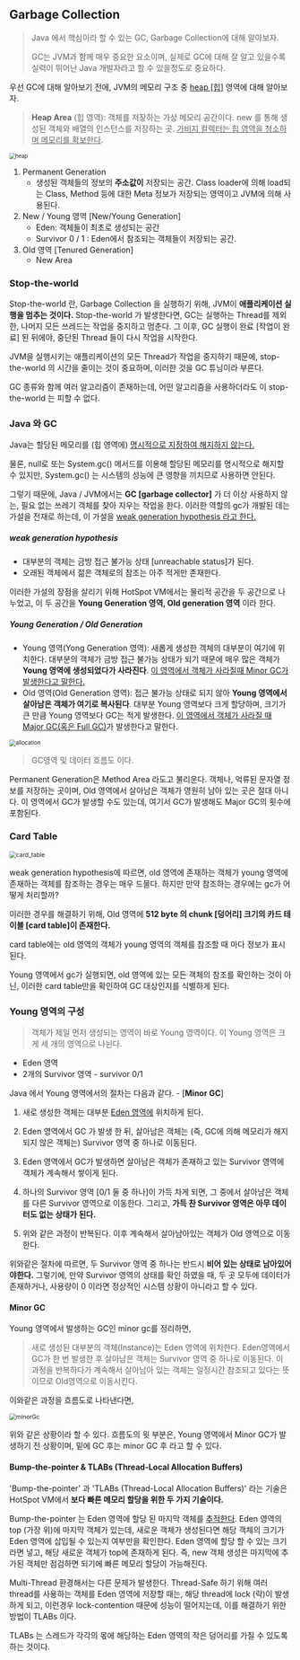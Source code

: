 ## Garbage Collection

> Java 에서 핵심이라 할 수 있는 GC, Garbage Collection에 대해 알아보자.
>
> GC는 JVM과 함께 매우 중요한 요소이며, 실제로 GC에 대해 잘 알고 있을수록 실력이 뛰어난 Java 개발자라고 할 수 있을정도로 중요하다.



우선 GC에 대해 알아보기 전에, JVM의 메모리 구조 중 <u>heap [힙]</u> 영역에 대해 알아보자.

> **Heap Area** (힙 영역): 객체를 저장하는 가상 메모리 공간이다. new 를 통해 생성된 객체와 배열의 인스턴스를 저장하는 곳. <u>가비지 컬렉터는 힙 영역을 청소하며 메모리를 확보한다</u>.

<img src="./img/heap.jpeg" alt="heap" style="zoom:67%;" /> 

1. Permanent Generation
   - 생성된 객체들의 정보의 **주소값이** 저장되는 공간. Class loader에 의해 load되는 Class, Method 등에 대한 Meta 정보가 저장되는 영역이고 JVM에 의해 사용된다.
2. New / Young 영역 [New/Young Generation]
   - Eden: 객체들이 최초로 생성되는 공간
   - Survivor 0 / 1 : Eden에서 참조되는 객체들이 저장되는 공간.
3. Old 영역 [Tenured Generation]
   - New Area



### Stop-the-world

Stop-the-world 란, Garbage Collection 을 실행하기 위해, JVM이 **애플리케이션 실행을 멈추는 것이다.** Stop-the-world 가 발생한다면, GC는 실행하는 Thread를 제외한, 나머지 모든 쓰레드는 작업을 중지하고 멈춘다. 그 이후, GC 실행이 완료 [작업이 완료] 된 뒤에야, 중단된 Thread 들이 다시 작업을 시작한다. 

JVM을 실행시키는 애플리케이션의 모든 Thread가 작업을 중지하기 때문에, stop-the-world 의 시간을 줄이는 것이 중요하며, 이러한 것을 GC 튜닝이라 부른다.

GC 종류와 함께 여러 알고리즘이 존재하는데, 어떤 알고리즘을 사용하더라도 이 stop-the-world 는 피할 수 없다.



### Java 와 GC

Java는 할당된 메모리를 (힙 영역에) <u>명시적으로 지정하여 해지하지 않는다.</u>

물론, null로 또는 System.gc() 메서드를 이용해 할당된 메모리를 명시적으로 해지할 수 있지만, System.gc() 는 시스템의 성능에 큰 영향을 끼치므로 사용하면 안된다.

그렇기 때문에, Java / JVM에서는 **GC [garbage collector]** 가 더 이상 사용하지 않는, 필요 없는 쓰레기 객체를 찾아 지우는 작업을 한다. 이러한 역할의 gc가 개발된 데는 가설을 전재로 하는데, 이 가설을 <u>weak generation hypothesis 라고 한다.</u>



##### weak generation hypothesis

- 대부분의 객체는 금방 접근 불가능 상태 [unreachable status]가 된다.
- 오래된 객체에서 젊은 객체로의 참조는 아주 적게만 존재한다.



이러한 가설의 장점을 살리기 위해 HotSpot VM에서는 물리적 공간을 두 공간으로 나누었고, 이 두 공간을 **Young Generation 영역, Old generation 영역** 이라 한다.



##### Young Generation / Old Generation

- Young 영역(Yong Generation 영역): 새롭게 생성한 객체의 대부분이 여기에 위치한다. 대부분의 객체가 금방 접근 불가능 상태가 되기 때문에 매우 많은 객체가 **Young 영역에 생성되었다가 사라진다**. <u>이 영역에서 객체가 사라질때 Minor GC가 발생한다고 말한다.</u> 
- Old 영역(Old Generation 영역): 접근 불가능 상태로 되지 않아 **Young 영역에서 살아남은 객체가 여기로 복사된다**. 대부분 Young 영역보다 크게 할당하며, 크기가 큰 만큼 Young 영역보다 GC는 적게 발생한다. <u>이 영역에서 객체가 사라질 때 Major GC(혹은 Full GC)</u>가 발생한다고 말한다.



<img src="./img/garbage_collection/allocation.png" alt="allocation" style="zoom:70%;" />

> GC영역 및 데이터 흐름도 이다.

Permanent Generation은 Method Area 라도고 불리운다. 객체나, 억류된 문자열 정보를 저장하는 곳이며, Old 영역에서 살아남은 객체가 영원히 남아 있는 곳은 절대 아니다. 이 영역에서 GC가 발생할 수도 있는데, 여기서 GC가 발생해도 Major GC의 횟수에 포함된다.



### Card Table

<img src="./img/garbage_collection/card_table.png" alt="card_table" style="zoom:75%;" />

weak generation hypothesis에 따르면, old 영역에 존재하는 객체가 young 영역에 존재하는 객체를 참조하는 경우는 매우 드믈다. 하지만 만약 참조하는 경우에는 gc가 어떻게 처리할까?

이러한 경우를 해결하기 위해, Old 영역에 **512 byte 의 chunk [덩어리] 크기의 카드 테이블 [card table]이 존재한다.**

card table에는 old 영역의 객체가 young 영역의 객체를 참조할 때 마다 정보가 표시된다.

 Young 영역에서 gc가 실행되면, old 영역에 있는 모든 객체의 참조를 확인하는 것이 아닌, 이러한 card table만을 확인하여 GC 대상인지를 식별하게 된다.

 

### Young 영역의 구성

> 객체가 제일 먼저 생성되는 영역이 바로 Young 영역이다. 이 Young 영역은 크게 세 개의 영역으로 나뉜다.

- Eden 영역
- 2개의 Survivor 영역 - survivor 0/1

Java 에서 Young 영역에서의 절차는 다음과 같다. - [**Minor GC**]

1. 새로 생성한 객체는 대부분 <u>Eden 영역에</u> 위치하게 된다.

2. Eden 영역에서 GC 가 발생 한 뒤, 살아남은 객체는 (즉, GC에 의해 메모리가 해지되지 않은 객체는) Survivor 영역 중 하나로 이동된다.

3. Eden 영역에서 GC가 발생하면 살아남은 객체가 존재하고 있는 Survivor 영역에 객체가 계속해서 쌓이게 된다.

4. 하나의 Survivor 영역 [0/1 둘 중 하나]이 가득 차게 되면, 그 중에서 살아남은 객체를 다른 Survivor 영역으로 이동한다. 그리고, **가득 찬 Survivor 영역은 아무 데이터도 없는 상태가 된다.**

5. 위와 같은 과정이 반복된다. 이후 계속해서 살아남아있는 객체가 Old 영역으로 이동한다.

위와같은 절차에 따르면, 두 Survivor 영역 중 하나는 반드시 **비어 있는 상태로 남아있어야한다.** 그렇기에, 만약 Survivor 영역의 상태를 확인 하였을 때, 두 곳 모두에 데이터가 존재하거나, 사용량이 0 이라면 정상적인 시스템 상황이 아니라고 할 수 있다.

#### Minor GC

Young 영역에서 발생하는 GC인 minor gc를 정리하면, 

> 새로 생성된 대부분의 객체(Instance)는 Eden 영역에 위치한다. Eden영역에서 GC가 한 번 발생한 후 살아남은 객체는 Survivor 영역 중 하나로 이동된다. 이 과정을 반복하다가 계속해서 살아남아 있는 객체는 일정시간 참조되고 있다는 뜻이므로 Old영역으로 이동시킨다.

이와같은 과정을 흐름도로 나타낸다면,

<img src="./img/garbage_collection/minorGc.png" alt="minorGc" style="zoom:75%;" />

위와 같은 상황이라 할 수 있다. 흐름도의 윗 부분은, Young 영역에서 Minor GC가 발생하기 전 상황이며, 밑에 GC 후는 minor GC 후 라고 할 수 있다.

#### Bump-the-pointer & TLABs (Thread-Local Allocation Buffers)

'Bump-the-pointer' 과 'TLABs (Thread-Local Allocation Buffers)' 라는 기술은 HotSpot VM에서 **보다 빠른 메모리 할당을 위한 두 가지 기술이다.** 

Bump-the-pointer 는 Eden 영역에 할당 된 마지막 객체를 <u>추적한다</u>. Eden 영역의 top (가장 위)에 마지막 객체가 있는데, 새로운 객체가 생성된다면 해당 객체의 크기가 Eden 영역에 삽입될 수 있는지 여부만을 확인한다. Eden 영역에 할당 할 수 있는 크기라면 넣고, 해당 새로운 객체가 top에 존재하게 된다. 즉, new 객체 생성은 마지막에 추가된 객체만 점검하면 되기에 빠른 메모리 할당이 가능해진다.

Multi-Thread 환경해서는 다른 문제가 발생한다. Thread-Safe 하기 위해 여러 thread를 사용하는 객체를 Eden 영역에 저장할 때는, 해당 thread에 lock (락)이 발생하게 되고, 이런경우 lock-contention 때문에 성능이 떨어지는데, 이를 해결하기 위한 방법이 TLABs 이다.

TLABs 는 스레드가 각각의 몫에 해당하는 Eden 영역의 작은 덩어리를 가질 수 있도록 하는 것이다.
